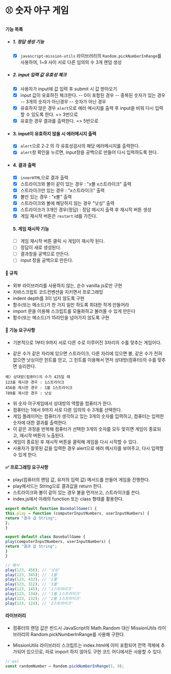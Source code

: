 # ⚾ 숫자 야구 게임

#### 기능 목록

-   ##### 1. 정답 생성 기능

    -   [x] `javascript-mission-utils` 라이브러리의 `Random.pickNumberInRange`를 사용하여, 1~9 사이 서로 다른 임의의 수 3개 랜덤 생성

-   ##### 2. input 입력 값 유효성 체크

    -   [x] 사용자가 input에 값 입력 후 submit 시 값 받아오기
    -   [x] input 값이 유효하진 체크한다.
            -- 0이 포함된 경우
            -- 중복된 숫자가 있는 경우
            -- 3개의 숫자가 아닌경우
            -- 숫자가 아닌 경우
    -   [x] 유효하지 않은 경우 `alert`으로 에러 메시지를 출력 후 input을 비워 다시 입력할 수 있도록 한다. => 3번으로
    -   [x] 유효한 경우 결과를 출력한다. => 5번으로

-   #### 3. input이 유효하지 않을 시 에러메시지 출력

    -   [x] `alert`으로 2-2 의 각 유효성검사의 해당 에러메시지를 출력한다.
    -   [x] `alert`창 확인을 누르면, input창을 공백으로 만들어 다시 입력하도록 한다.

-   #### 4. 결과 출력

    -   [x] `innerHTML`으로 결과 출력
    -   [x] 스트라이크와 볼이 같이 있는 경우 : "x볼 x스트라이크" 출력
    -   [x] 스트라이크만 있는 경우 : "x스트라이크" 출력
    -   [x] 볼만 있는 경우 : "x볼" 출력
    -   [x] 스트라이크와 볼에 해당하지 않는 경우 "낫싱" 출력
    -   [x] 스트라이크가 3개인 경우(정답) : 정답 메시지 출력 후 재시작 버튼 생성
    -   [x] 게임 재시작 버튼은 `restart` id를 가진다.

    #### 5. 게임 재시작 기능

    -   [ ] 게임 재시작 버튼 클릭 시 게임이 재시작 된다.
    -   [ ] 정답이 새로 생성된다.
    -   [ ] 결과창을 공백으로 만든다.
    -   [ ] input 창을 공백으로 만든다.

#### 🚨 규칙

-   외부 라이브러리를 사용하지 않는, 순수 vanilla js로만 구현
-   자바스크립트 코드컨벤션을 지키면서 프로그래밍
-   indent depth를 3이 넘지 않도록 구현
-   함수(또는 메소드)가 한 가지 일만 하도록 최대한 작게 만들어라
-   import 문을 이용해 스크립트를 모듈화하고 불러올 수 있게 만든다
-   함수(또는 메소드)가 15라인을 넘어가지 않도록 구현

#### 🎯 기능 요구사항

-   기본적으로 1부터 9까지 서로 다른 수로 이루어진 3자리의 수를 맞추는 게임이다.

-   같은 수가 같은 자리에 있으면 스트라이크, 다른 자리에 있으면 볼, 같은 수가 전혀 없으면 낫싱이란 힌트를 얻고, 그 힌트를 이용해서 먼저 상대방(컴퓨터)의 수를 맞추면 승리한다.

```
예) 상대방(컴퓨터)의 수가 425일 때
123을 제시한 경우 : 1스트라이크
456을 제시한 경우 : 1볼 1스트라이크
789를 제시한 경우 : 낫싱
```

-   위 숫자 야구게임에서 상대방의 역할을 컴퓨터가 한다.
-   컴퓨터는 1에서 9까지 서로 다른 임의의 수 3개를 선택한다.
-   게임 플레이어는 컴퓨터가 생각하고 있는 3개의 숫자를 입력하고, 컴퓨터는 입력한 숫자에 대한 결과를 출력한다.
-   이 같은 과정을 반복해 컴퓨터가 선택한 3개의 숫자를 모두 맞히면 게임이 종료되고, 재시작 버튼이 노출된다.
-   게임이 종료된 후 재시작 버튼을 클릭해 게임을 다시 시작할 수 있다.
-   사용자가 잘못된 값을 입력한 경우 alert으로 에러 메시지를 보여주고, 다시 입력할 수 있게 한다.

#### ✅ 프로그래밍 요구사항

-   play(컴퓨터의 랜덤 값, 유저의 입력 값) 메서드를 만들어 게임을 진행한다.
-   play메서드는 String으로 결과값을 return 한다.
-   스트라이크와 볼이 같이 있는 경우 볼을 먼저쓰고, 스트라이크를 쓴다.
-   index.js에서 아래의 function 또는 class 형태를 활용한다.

```js
export default function BaseballGame() {
this.play = function (computerInputNumbers, userInputNumbers) {
return "결과 값 String";
};
}

export default class BaseballGame {
play(computerInputNumbers, userInputNumbers) {
return "결과 값 String";
}
}

// 예시
play(123, 456); // '낫싱'
play(123, 345); // '1볼'
play(123, 432); // '2볼'
play(123, 312); // '3볼'
play(123, 145); // '1스트라이크'
play(123, 134); // '1볼 1스트라이크'
play(123, 132); // '2볼 1스트라이크'
play(123, 124); // '2스트라이크'
```

#### 라이브러리

-   컴퓨터의 랜덤 값은 반드시 JavaScript의 Math.Random 대신 MissionUtils 라이브러리의 Random.pickNumberInRange를 사용해 구한다.

-   MissionUtils 라이브러리 스크립트는 index.html에 이미 포함되어 전역 객체에 추가되어 있으므로, 따로 import 하지 않아도 구현 코드 어디에서든 사용할 수 있다.

```js
// ex)
const randomNumber = Random.pickNumberInRange(1, 9);
```
